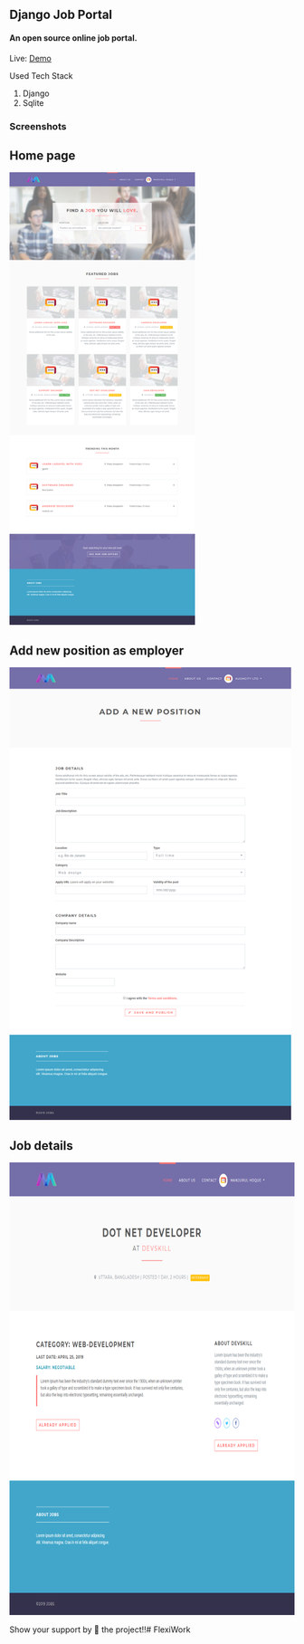 ## Django Job Portal

#### An open source online job portal.

Live: [Demo](https://django-portal.herokuapp.com/)

Used Tech Stack

1. Django
2. Sqlite

### Screenshots

## Home page
<img src="screenshots/one.png" height="800">

## Add new position as employer
<img src="screenshots/two.png" height="800">

## Job details
<img src="screenshots/three.png" height="800">

Show your support by 🌟 the project!!#   F l e x i W o r k 
 
 